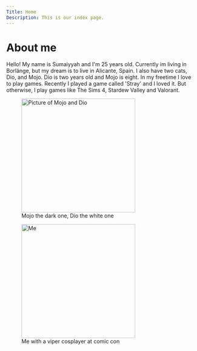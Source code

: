 ```yaml
---
Title: Home
Description: This is our index page.
---
```


About me
==========================

Hello! My name is Sumaiyyah and I'm 25 years old. Currently im living in Borlänge, but my dream is to live in Alicante, Spain. I also have two cats, Dio, and Mojo. Dio is two years old and Mojo is eight. In my freetime I love to play games. Recently I played a game called 'Stray' and I loved it. But otherwise, I play games like The Sims 4, Stardew Valley and Valorant.

<div class="pictures">
<figure>
<img src="%assets_url%/img/Mojo_Dio.jpg" alt="Picture of Mojo and Dio" width="300">
<figcaption>Mojo the dark one, Dio the white one</figcaption>
</figure>

<figure>
<img src="%assets_url%/img/Jag_med_viper.jpg" alt="Me" width="300">
<figcaption>Me with a viper cosplayer at comic con</figcaption>
</figure>
</div>